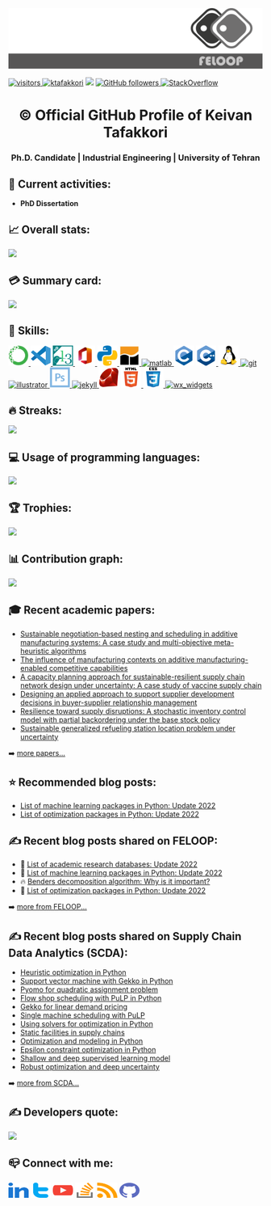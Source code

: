 [![MasterHead](graphic/profile-banner.png)](https://github.com/ktafakkori)

<p align="left">
 <a href="https://github.com/ktafakkori/">
    <img src="https://komarev.com/ghpvc/?username=ktafakkori" alt="visitors" />
  </a>
  <a href="https://twitter.com/ktafakkori" target="blank"><img src="https://img.shields.io/twitter/follow/ktafakkori?logo=twitter&style=flat" alt="ktafakkori" /></a>
  <a href="https://www.youtube.com/channel/UCgln8g9GjMi_Sh6P0k2DkOQ" target="blank"><img src="https://img.shields.io/youtube/channel/subscribers/UCgln8g9GjMi_Sh6P0k2DkOQ?logo=youtube&logoColor=red&style=flat alt="ktafakkori" /></a>
    <a href="https://github.com/ktafakkori?tab=followers">
    <img alt="GitHub followers" src="https://img.shields.io/github/followers/ktafakkori?color=green&logo=github">
  </a>
  <a href="https://stackoverflow.com/users/19078738/keivan-tafakkori" target="_blank">
<img alt="StackOverflow"
src="https://stackoverflow-badge.vercel.app/?userID=19078738" />
</a>

</p>

<h1 align="center"> © Official GitHub Profile of Keivan Tafakkori</h1>
<h3 align="center"> Ph.D. Candidate | Industrial Engineering | University of Tehran</h3>

## 📄 Current activities:

- **PhD Dissertation**

## 📈 Overall stats:

[![](https://github-readme-stats.vercel.app/api?username=ktafakkori&theme=tokyonight&show-icons=true&hide_border=true&count_private=true&include_all_commits=true&hide=contribs)](https://github.com/ktafakkori)

## 💳 Summary card:

<p align="left">
  <img src="https://github-profile-summary-cards.vercel.app/api/cards/profile-details?username=ktafakkori&theme=tokyonight&hide-border=true"/>
</p>

## 🧭 Skills:

<p align="left"> 
<a href="https://www.anaconda.com/" target="_blank" rel="noreferrer"> <img src="graphic/software/anaconda.png" alt="anaconda" width="40" height="40"/> </a>
<a href="https://code.visualstudio.com/" target="_blank" rel="noreferrer"> <img src="graphic/software/vscode.svg" alt="vscode" width="40" height="40"/> </a>
<a href="https://www.latex-project.org/" target="_blank" rel="noreferrer"> <img src="graphic/software/latex.png" alt="latex" width="40" height="40"/> </a>
<a href="https://www.microsoft.com/en-ca/microsoft-365/microsoft-office" target="_blank" rel="noreferrer"> <img src="graphic/software/office.png" alt="office" width="40" height="40"/> </a>
<a href="https://www.python.org" target="_blank" rel="noreferrer"> <img src="graphic/programming-language/python.svg" alt="python" width="40" height="40"/> </a>
<a href="https://www.gams.com" target="_blank" rel="noreferrer"> <img src="graphic/software/gams.jfif" alt="gams" width="40" height="40"/> </a>
<a href="https://www.mathworks.com/" target="_blank" rel="noreferrer"> <img src="https://upload.wikimedia.org/wikipedia/commons/2/21/Matlab_Logo.png" alt="matlab" width="40" height="40"/> </a> 
<img src="https://raw.githubusercontent.com/devicons/devicon/master/icons/c/c-original.svg" alt="c" width="40" height="40"/> </a>
<a href="https://www.w3schools.com/cpp/" target="_blank" rel="noreferrer"> <img src="https://raw.githubusercontent.com/devicons/devicon/master/icons/cplusplus/cplusplus-original.svg" alt="cplusplus" width="40" height="40"/> </a> 
<a href="https://www.linux.org/" target="_blank" rel="noreferrer"> <img src="https://raw.githubusercontent.com/devicons/devicon/master/icons/linux/linux-original.svg" alt="linux" width="40" height="40"/> 
<a href="https://git-scm.com/" target="_blank" rel="noreferrer"> <img src="https://www.vectorlogo.zone/logos/git-scm/git-scm-icon.svg" alt="git" width="40" height="40"/> </a> 
<a href="https://www.adobe.com/in/products/illustrator.html" target="_blank" rel="noreferrer"> <img src="https://www.vectorlogo.zone/logos/adobe_illustrator/adobe_illustrator-icon.svg" alt="illustrator" width="40" height="40"/> </a>
<a href="https://www.photoshop.com/en" target="_blank" rel="noreferrer"> <img src="https://raw.githubusercontent.com/devicons/devicon/master/icons/photoshop/photoshop-line.svg" alt="photoshop" width="40" height="40"/> </a>
<a href="https://jekyllrb.com/" target="_blank" rel="noreferrer"> <img src="https://www.vectorlogo.zone/logos/jekyllrb/jekyllrb-icon.svg" alt="jekyll" width="40" height="40"/> </a> 
<img src="https://raw.githubusercontent.com/devicons/devicon/master/icons/ruby/ruby-original.svg" alt="ruby" width="40" height="40"/> </a> <a href="https://scikit-learn.org/" target="_blank" rel="noreferrer"> 
<a href="https://www.w3.org/html/" target="_blank" rel="noreferrer"> <img src="https://raw.githubusercontent.com/devicons/devicon/master/icons/html5/html5-original-wordmark.svg" alt="html5" width="40" height="40"/> </a>
<a href="https://www.w3schools.com/css/" target="_blank" rel="noreferrer"> <img src="https://raw.githubusercontent.com/devicons/devicon/master/icons/css3/css3-original-wordmark.svg" alt="css3" width="40" height="40"/> </a> 
<a href="https://www.wxwidgets.org/" target="_blank" rel="noreferrer"> <img src="https://upload.wikimedia.org/wikipedia/commons/b/bb/WxWidgets.svg" alt="wx_widgets" width="40" height="40"/> </a> 
</p>

## 🔥 Streaks:

[![](http://github-readme-streak-stats.herokuapp.com?user=ktafakkori&theme=tokyonight&hide_border=true)](https://github.com/ktafakkori)

## 💻 Usage of programming languages:

[![](https://github-readme-stats.vercel.app/api/top-langs/?username=ktafakkori&layout=compact&langs_count=10&theme=tokyonight&hide_border=true)](https://github.com/ktafakkori)

## 🏆 Trophies:

[![](https://github-profile-trophy.vercel.app/?username=ktafakkori&theme=darkhub&margin-w=15&margin-h=15&column=8)](https://github.com/ktafakkori)

## 📊 Contribution graph:

[![](https://activity-graph.herokuapp.com/graph?username=ktafakkori&&theme=react-dark&hide_border=true)](https://github.com/ktafakkori)

## 🎓 Recent academic papers:

- [Sustainable negotiation-based nesting and scheduling in additive manufacturing systems: A case study and multi-objective meta-heuristic algorithms](https://doi.org/10.1016/j.engappai.2022.104836)
- [The influence of manufacturing contexts on additive manufacturing-enabled competitive capabilities](https://doi.org/10.1108/JMTM-07-2021-0241)
- [A capacity planning approach for sustainable-resilient supply chain network design under uncertainty: A case study of vaccine supply chain](https://doi.org/10.1016/j.cie.2021.107406)
- [Designing an applied approach to support supplier development decisions in buyer-supplier relationship management](https://jimp.sbu.ac.ir/article_101576_ea2f35451fa32f62e17982e23f84e734.pdf?lang=en)
- [Resilience toward supply disruptions: A stochastic inventory control model with partial backordering under the base stock policy](https://doi.org/10.1016/j.jretconser.2020.102291)
- [Sustainable generalized refueling station location problem under uncertainty](https://doi.org/10.1016/j.scs.2020.102497)

➡️ [more papers...](https://scholar.google.com/citations?hl=en&user=eoCLWfYAAAAJ&view_op=list_works&sortby=pubdate)

## ⭐ Recommended blog posts:

- [List of machine learning packages in Python: Update 2022](https://ktafakkori.github.io/machine-learning-packages-in-python-list/)
- [List of optimization packages in Python: Update 2022](https://ktafakkori.github.io/optimization-packages-in-python-list/)

## :writing_hand: Recent blog posts shared on FELOOP:

<!-- BLOG-POST-LIST:START -->
 - 🦾 [List of academic research databases: Update 2022](https://ktafakkori.github.io/academic-databases-list/?utm_source=github&utm_medium=profile&utm_campaign=github-readme)
 - 📢 [List of machine learning packages in Python: Update 2022](https://ktafakkori.github.io/machine-learning-packages-in-python-list/?utm_source=github&utm_medium=profile&utm_campaign=github-readme)
 - 🔥 [Benders decomposition algorithm: Why is it important?](https://ktafakkori.github.io/why-benders-decomposition-is-important/?utm_source=github&utm_medium=profile&utm_campaign=github-readme)
 - 🤖 [List of optimization packages in Python: Update 2022](https://ktafakkori.github.io/optimization-packages-in-python-list/?utm_source=github&utm_medium=profile&utm_campaign=github-readme)<!-- BLOG-POST-LIST:END -->

➡️ [more from FELOOP...](https://ktafakkori.github.io/)

## :writing_hand: Recent blog posts shared on Supply Chain Data Analytics (SCDA):

<!-- BLOG-POST-LIST:START -->

- [Heuristic optimization in Python](https://www.supplychaindataanalytics.com/artificially-intelligent-algorithms-for-optimization-in-python/)
- [Support vector machine with Gekko in Python](https://www.supplychaindataanalytics.com/creating-a-support-vector-machine-using-gekko-in-python/)
- [Pyomo for quadratic assignment problem](https://www.supplychaindataanalytics.com/quadratic-assignment-problem-with-pyomo-in-python/)
- [Flow shop scheduling with PuLP in Python](https://www.supplychaindataanalytics.com/flow-shop-scheduling-with-pulp-in-python/)
- [Gekko for linear demand pricing](https://www.supplychaindataanalytics.com/pricing-with-linear-demand-function-using-gekko-in-python/)
- [Single machine scheduling with PuLP](https://www.supplychaindataanalytics.com/single-machine-scheduling-with-pulp-in-python/)
- [Using solvers for optimization in Python](https://www.supplychaindataanalytics.com/using-solvers-for-optimization-in-python/)
- [Static facilities in supply chains](https://www.supplychaindataanalytics.com/static-facilities-in-supply-chains/)
- [Optimization and modeling in Python](https://www.supplychaindataanalytics.com/modeling-and-solving-optimization-problems-in-python/)
- [Epsilon constraint optimization in Python](https://www.supplychaindataanalytics.com/augmented-epsilon-constraint-method-multi-goal-optimization-with-pulp-in-python/)
- [Shallow and deep supervised learning model](https://www.supplychaindataanalytics.com/optimization-for-machine-learning-shallow-and-deep-supervised-learning-models/)
- [Robust optimization and deep uncertainty](https://www.supplychaindataanalytics.com/robust_optimization_under_uncertainty/)

<!-- BLOG-POST-LIST:END -->

➡️ [more from SCDA...](https://www.supplychaindataanalytics.com/)

## ✍️ Developers quote:

![](https://quotes-github-readme.vercel.app/api?type=horizontal&theme=tokyonight&hide-border=true)

## 📪 Connect with me:

<p align="left">
<a href="https://linkedin.com/in/keivan-tafakkori" target="blank"><img align="center" src="graphic/social/linked-in-alt.svg" alt="keivan-tafakkori" height="30" width="40" /></a>
<a href="https://twitter.com/ktafakkori" target="blank"><img align="center" src="graphic/social/twitter-alt.svg" alt="ktafakkori" height="30" width="40" /></a>
<a href="https://www.youtube.com/channel/UCgln8g9GjMi_Sh6P0k2DkOQ" target="blank"><img align="center" src="graphic/social/youtube.svg" alt="ktafakkori" height="30" width="40" /></a>
<a href="https://stackoverflow.com/users/19078738" target="blank"><img align="center" src="graphic/social/stack-overflow.svg" alt="19078738" height="30" width="40" /></a>
<a href="https://ktafakkori.github.io/feed.xml" target="blank"><img align="center" src="graphic/social/rss.svg" height="30" width="40" /></a>
<a href="https://github.com/ktafakkori" target="blank"><img align="center" src="graphic/social/github.svg" alt="ktafakkori" height="30" width="40" /></a>
</p>
